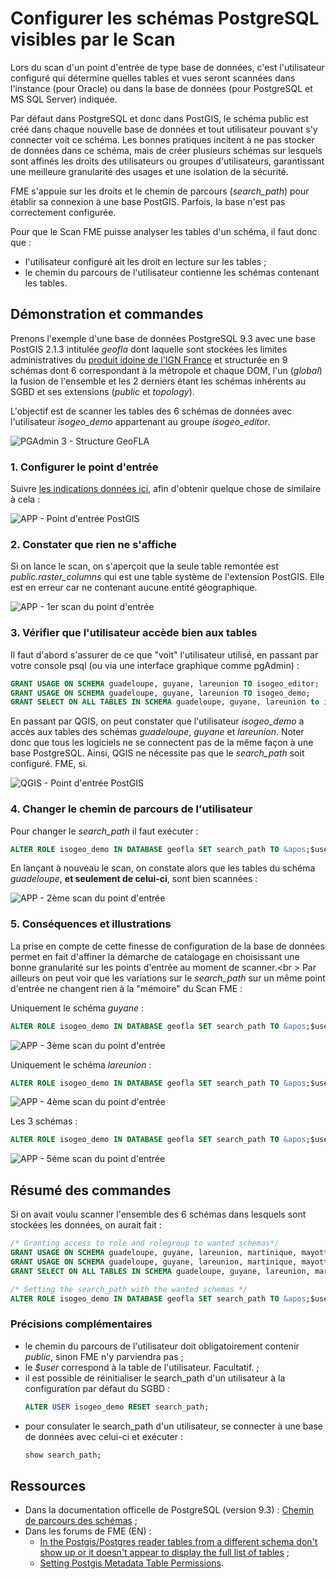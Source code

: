 # Configurer les schémas PostgreSQL visibles par le Scan

Lors du scan d&apos;un point d&apos;entrée de type base de données, c&apos;est l&apos;utilisateur configuré qui détermine quelles tables et vues seront scannées dans l&apos;instance (pour Oracle) ou dans la base de données (pour PostgreSQL et MS SQL Server) indiquée.

Par défaut dans PostgreSQL et donc dans PostGIS, le schéma public est créé dans chaque nouvelle base de données et tout utilisateur pouvant s&apos;y connecter voit ce schéma. Les bonnes pratiques incitent à ne pas stocker de données dans ce schéma, mais de créer plusieurs schémas sur lesquels sont affinés les droits des utilisateurs ou groupes d&apos;utilisateurs, garantissant une meilleure granularité des usages et une isolation de la sécurité.

FME s&apos;appuie sur les droits et le chemin de parcours (*search_path*) pour établir sa connexion à une base PostGIS. Parfois, la base n&apos;est pas correctement configurée.

Pour que le Scan FME puisse analyser les tables d&apos;un schéma, il faut donc que :
* l&apos;utilisateur configuré ait les droit en lecture sur les tables ;
* le chemin du parcours de l&apos;utilisateur contienne les schémas contenant les tables.

## Démonstration et commandes

Prenons l&apos;exemple d&apos;une base de données PostgreSQL 9.3 avec une base PostGIS 2.1.3 intitulée *geofla* dont laquelle sont stockées les limites administratives du [produit idoine de l&apos;IGN France](http://professionnels.ign.fr/geofla) et structurée en 9 schémas dont 6 correspondant à la métropole et chaque DOM, l&apos;un (*global*) la fusion de l&apos;ensemble et les 2 derniers étant les schémas inhérents au SGBD et ses extensions (*public* et *topology*).

L&apos;objectif est de scanner les tables des 6 schémas de données avec l&apos;utilisateur *isogeo_demo* appartenant au groupe *isogeo_editor*.

![PGAdmin 3 - Structure GeoFLA](/images/annex_scanPostGIS_db_geofla.png "Structure de la base de données GeoFLA dans PgAdmin")

### 1. Configurer le point d&apos;entrée

Suivre [les indications données ici](/features/scan_fme/scanFME_new_db.html), afin d&apos;obtenir quelque chose de similaire à cela :

![APP - Point d&apos;entrée PostGIS](/images/annex_scanPostGIS_entryPoint_geofla.png "Point d&apos;entrée configuré dans Isogeo")

### 2. Constater que rien ne s&apos;affiche

Si on lance le scan, on s&apos;aperçoit que la seule table remontée est *public.raster_columns* qui est une table système de l&apos;extension PostGIS. Elle est en erreur car ne contenant aucune entité géographique.

![APP - 1er scan du point d&apos;entrée](/images/annex_scanPostGIS_scan0.png "Premier scan : aucune table ne semble accessible")

### 3. Vérifier que l&apos;utilisateur accède bien aux tables

Il faut d&apos;abord s&apos;assurer de ce que "voit" l&apos;utilisateur utilisé, en passant par votre console psql (ou via une interface graphique comme pgAdmin) :
```sql
GRANT USAGE ON SCHEMA guadeloupe, guyane, lareunion TO isogeo_editor;
GRANT USAGE ON SCHEMA guadeloupe, guyane, lareunion TO isogeo_demo;
GRANT SELECT ON ALL TABLES IN SCHEMA guadeloupe, guyane, lareunion to isogeo_demo;
```
En passant par QGIS, on peut constater que l&apos;utilisateur *isogeo_demo* a accès aux tables des schémas *guadeloupe*, *guyane* et *lareunion*. Noter donc que tous les logiciels ne se connectent pas de la même façon à une base PostgreSQL. Ainsi, QGIS ne nécessite pas que le *search_path* soit configuré. FME, si.

![QGIS - Point d&apos;entrée PostGIS](/images/annex_scanPostGIS_grant_user_ok_qgis.png "La connexion avec isogeo_demo via QGIS fonctionne")

### 4. Changer le chemin de parcours de l&apos;utilisateur

Pour changer le *search_path* il faut exécuter :
```sql
ALTER ROLE isogeo_demo IN DATABASE geofla SET search_path TO &apos;$user&apos;, &apos;public&apos;, &apos;guadeloupe&apos;;
```
En lançant à nouveau le scan, on constate alors que les tables du schéma *guadeloupe*, **et seulement de celui-ci**, sont bien scannées :

![APP - 2ème scan du point d&apos;entrée](/images/annex_scanPostGIS_scan1_guadeloupe.png "Le schéma guadeloupe est bien scanné")

### 5. Conséquences et illustrations

La prise en compte de cette finesse de configuration de la base de données permet en fait d&apos;affiner la démarche de catalogage en choisissant une bonne granularité sur les points d&apos;entrée au moment de scanner.<br \>
Par ailleurs on peut voir que les variations sur le *search_path*  sur un même point d&apos;entrée ne changent rien à la "mémoire" du Scan FME :

Uniquement le schéma *guyane* :
```sql
ALTER ROLE isogeo_demo IN DATABASE geofla SET search_path TO &apos;$user&apos;, &apos;public&apos;, &apos;guyane&apos;;
```

![APP - 3ème scan du point d&apos;entrée](/images/annex_scanPostGIS_scan2_guyane.png "Le schéma guyane est bien scanné")

Uniquement le schéma *lareunion* :
```sql
ALTER ROLE isogeo_demo IN DATABASE geofla SET search_path TO &apos;$user&apos;, &apos;public&apos;, &apos;lareunion&apos;;
```

![APP - 4ème scan du point d&apos;entrée](/images/annex_scanPostGIS_scan3_lareunion.png "Le schéma lareunion est bien scanné")

Les 3 schémas :
```sql
ALTER ROLE isogeo_demo IN DATABASE geofla SET search_path TO &apos;$user&apos;, &apos;public&apos;, &apos;guadeloupe&apos;, &apos;guyane&apos;, &apos;lareunion&apos;;
```

![APP - 5ème scan du point d&apos;entrée](/images/annex_scanPostGIS_scan4_all.png "Les 3 schémas sont bien scannés")

## Résumé des commandes

Si on avait voulu scanner l&apos;ensemble des 6 schémas dans lesquels sont stockées les données, on aurait fait :

```sql
/* Granting access to role and rolegroup to wanted schemas*/
GRANT USAGE ON SCHEMA guadeloupe, guyane, lareunion, martinique, mayotte, metropole TO isogeo_editor;
GRANT USAGE ON SCHEMA guadeloupe, guyane, lareunion, martinique, mayotte, metropole TO isogeo_demo;
GRANT SELECT ON ALL TABLES IN SCHEMA guadeloupe, guyane, lareunion, martinique, mayotte, metropole to isogeo_demo;

/* Setting the search_path with the wanted schemas */
ALTER ROLE isogeo_demo IN DATABASE geofla SET search_path TO &apos;$user&apos;, &apos;public&apos;, &apos;guadeloupe&apos;, &apos;guyane&apos;, &apos;lareunion&apos;, &apos;martinique&apos;, &apos;mayotte&apos;, &apos;metropole&apos;;
```

### Précisions complémentaires

* le chemin du parcours de l&apos;utilisateur doit obligatoirement contenir *public*, sinon FME n&apos;y parviendra pas ;
* le *$user* correspond à la table de l&apos;utilisateur. Facultatif. ;
* il est possible de réinitialiser le search_path d&apos;un utilisateur à la configuration par défaut du SGBD :
    ```sql
    ALTER USER isogeo_demo RESET search_path;
    ```
* pour consulater le search_path d&apos;un utilisateur, se connecter à une base de données avec celui-ci et exécuter :
    ```sql
    show search_path;
    ```

## Ressources

* Dans la documentation officelle de PostgreSQL (version 9.3) : [Chemin de parcours des schémas](http://docs.postgresql.fr/9.3/ddl-schemas.html#ddl-schemas-path) ;
* Dans les forums de FME (EN) :
    * [In the Postgis/Postgres reader tables from a different schema don&apos;t show up or it doesn&apos;t appear to display the full list of tables](https://knowledge.safe.com/articles/480/in-the-postgispostgres-reader-tables-from-a-differ.html) ;
    * [Setting Postgis Metadata Table Permissions](https://knowledge.safe.com/articles/420/setting-postgis-metadata-table-permissions.html).
